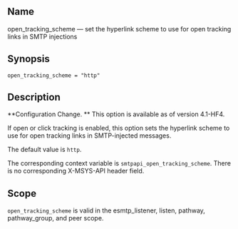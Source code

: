 <a name="config.open_tracking_scheme"></a>
## Name

open_tracking_scheme — set the hyperlink scheme to use for open tracking links in SMTP injections

## Synopsis

`open_tracking_scheme = "http"`

<a name="idp25709872"></a>
## Description

**Configuration Change. ** This option is available as of version 4.1-HF4.

If open or click tracking is enabled, this option sets the hyperlink scheme to use for open tracking links in SMTP-injected messages.

The default value is `http`.

The corresponding context variable is `smtpapi_open_tracking_scheme`. There is no corresponding X-MSYS-API header field.

<a name="idp25715376"></a>
## Scope

`open_tracking_scheme` is valid in the esmtp_listener, listen, pathway, pathway_group, and peer scope.
